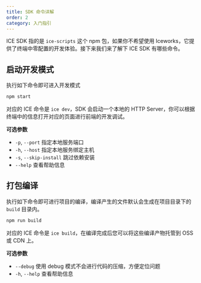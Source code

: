 ```yaml
---
title: SDK 命令详解
order: 2
category: 入门指引
---
```


ICE SDK 指的是 `ice-scripts` 这个 npm 包，如果你不希望使用 Iceworks，它提供了终端中零配置的开发体验。接下来我们来了解下 ICE SDK 有哪些命令。

## 启动开发模式

执行如下命令即可进入开发模式

```bash
npm start
```

对应的 ICE 命令是 `ice dev`，SDK 会启动一个本地的 HTTP Server，你可以根据终端中的信息打开对应的页面进行前端的开发调试。

**可选参数**

* `-p`, `--port` 指定本地服务端口
* `-h`, `--host` 指定本地服务绑定主机
* `-s`, `--skip-install` 跳过依赖安装
* `--help` 查看帮助信息

## 打包编译

执行如下命令即可进行项目的编译，编译产生的文件默认会生成在项目目录下的 `build` 目录内。

```bash
npm run build
```

对应的 ICE 命令是 `ice build`，在编译完成后您可以将这些编译产物托管到 OSS 或 CDN 上。

**可选参数**

* `--debug` 使用 debug 模式不会进行代码的压缩，方便定位问题
* `-h`, `--help` 查看帮助信息
